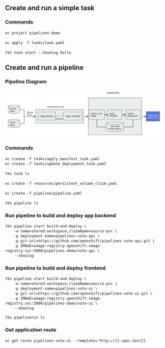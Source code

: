 ## Create and run a simple task

### Commands

```
oc project pipelines-demo

oc apply -f tasks/task.yaml

tkn task start --showlog hello
```


## Create and run a pipeline

### Pipeline Diagram
![Pipeline Diagram](images/pipeline-diagram.png)


### Commands
```
oc create -f tasks/apply_manifest_task.yaml
oc create -f tasks/update_deployment_task.yaml

tkn task ls

oc create -f resources/persistent_volume_claim.yaml

oc create -f pipeline/pipeline.yaml

tkn pipeline ls
```

### Run pipeline to build and deploy app backend

```
tkn pipeline start build-and-deploy \
    -w name=shared-workspace,claimName=source-pvc \
    -p deployment-name=pipelines-vote-api \
    -p git-url=https://github.com/openshift/pipelines-vote-api.git \
    -p IMAGE=image-registry.openshift-image-registry.svc:5000/pipelines-demo/vote-api \
    --showlog

```

### Run pipeline to build and deploy frontend

```
tkn pipeline start build-and-deploy \
    -w name=shared-workspace,claimName=source-pvc \
    -p deployment-name=pipelines-vote-ui \
    -p git-url=https://github.com/openshift/pipelines-vote-ui.git \
    -p IMAGE=image-registry.openshift-image-registry.svc:5000/pipelines-demo/vote-ui \
    --showlog
```

```
tkn pipelinerun ls
```


### Get application route

```
oc get route pipelines-vote-ui --template='http://{{.spec.host}}
```